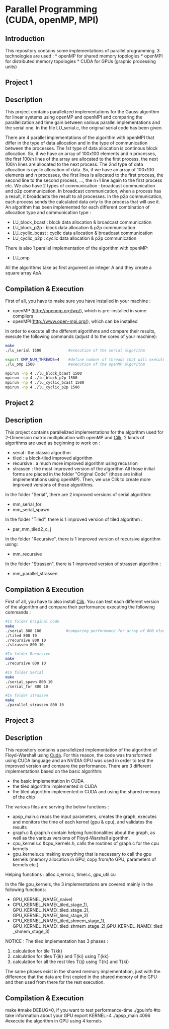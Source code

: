 Parallel Programming <br/>(CUDA, openMP, MPI)
============================================

Introduction
--------------------------------------------
This repository contains some implementations of parallel programming.
3 technologies are used : 
	* openMP for shared memory topologies 
	* openMPI for distributed memory topologies
	* CUDA for GPUs (graphic processing units)

Project 1
--------------------------------------------

## Description

This project contains parallelized implementations for the Gauss algorithm  for linear systems using openMP and openMPI and comparing the parallelization
and time gain between various parallel implementations and the serial one.
In the file LU_serial.c, the original serial code has been given.

There are 4 parallel implementations of the algorithm with openMPI that differ in the type of data allocation and in the type of communication between the processes. The 1st type of data allocation is continous block allocation. So, if we have an array of 100x100 elements and n processes, the first 100/n lines of the array are allocated to the first process, the next 100/n lines are allocated to the next process. The 2nd type of data allocation is cyclic allocation of data. So, if we have an array of 100x100 elements and n processes, the first lines is allocated to the first process, the second line to the second process, ..., the n+1 line again to the first process etc. We also have 2 types of communication : broadcast communication and p2p communication. In broadcast communication, when a process has a result, it broadcasts the result to all processes. In the p2p communication, each process sends the calculated data only to the process that will use it. An algorithm has been implemented for each different combination of allocation type and communication type :
* LU_block_bcast : block data allocation & broadcast communication
* LU_block_p2p : block data allocation & p2p communication
* LU_cyclic_bcast :	cyclic data allocation & broadcast communication
* LU_cyclic_p2p : cyclic data allocation & p2p communication

There is also 1 parallel implementation of the algorithm with openMP:
* LU_omp

All the algorithms take as first argument an integer A and they create a square array AxA.

## Compilation & Execution

First of all, you have to make sure you have installed in your machine :
* openMP (http://openmp.org/wp/), which is pre-installed in some compilers
* openMPI(http://www.open-mpi.org/), which can be installed 

In order to execute all the different algorithms and compare their results, execute the following commands (adjust 4 to the cores of your machine):
```sh
make
./lu_serial 1500 			#execution of the serial algorithm

export OMP_NUM_THREADS=4	#define number of threads that will execute
./lu_omp 1500				#execution of the openMP algorithm

mpirun -np 4 ./lu_block_bcast 1500
mpirun -np 4 ./lu_block_p2p 1500
mpirun -np 4 ./lu_cyclic_bcast 1500
mpirun -np 4 ./lu_cyclic_p2p 1500
```

Project 2
-------------------------------------------------------------

## Description

This project contains parallelized implementations for the algorithm used for 2-Dimension matrix multiplication with openMP and [Cilk](https://software.intel.com/en-us/intel-cilk-plus).
2 kinds of algorithms are used as beginning to work on :
- serial : the classic algorithm
- tiled : a block-tiled improved algorithm
- recursive : a much more improved algorithm using recusrion
- strassen : the most improved version of the algorithm
All those initial forms are placed in the folder "Original Code" (those are initial implementations using openMP).
Then, we use Cilk to create more improved versions of those algorithms.

In the folder "Serial", there are 2 improved versions of serial algorithm:
- mm_serial_for 
- mm_serial_spawn

In the folder "Tiled", there is 1 improved version of tiled algorithm :
- par_mm_tiled2_c_j

In the folder "Recursive", there is 1 improved version of recursive algorithm using:
- mm_recursive

In the folder "Strassen", there is 1 improvred version of strassen algorithm :
- mm_parallel_strassen

## Compilation & Execution

First of all, you have to also install [Cilk](https://software.intel.com/en-us/intel-cilk-plus).
You can test each different version of the algorithm and compare their performance executing the following commands :
```sh
#In folder Original Code
make
./serial 800 100           #comparing performance for array of 800 elements with blocks in size of 10 elements
./tiled 800 10
./recursive 800 10
./strassen 800 10

#In folder Recursive
make
./recursive 800 10

#In folder Serial
make
./serial_spawn 800 10
./serial_for 800 10

#In folder strassen
make
./parallel_strassen 800 10
```

Project 3
-------------------------------------------------------------

## Description

This repository contains a parallelized implementation of the algorithm of Floyd-Warshall using [Cuda](https://developer.nvidia.com/about-cuda). For this reason, the code was transformed using CUDA language and an NVIDIA GPU was used in order to test the improved version and compare the performance. There are 3 different implementations based on the basic algorithm:
- the basic implementation in CUDA
- the tiled algorithm implemented in CUDA
- the tiled algorithm implemented in CUDA and using the shared memory of the chip

The various files are serving the below functions :
- apsp_main.c reads the input parameters, creates the graph, executes and monitors the time of each kernel (gpu & cpu), and validates the results
- graph.c & graph.h contain helping functionalities about the graph, as well as the various versions of Floyd-Warshall algorithm.
- cpu_kernels.c &cpu_kernels.h, calls the routines of graph.c for the cpu kernels
- gpu_kernels.cu making everything that is necessary to call the gpu kernels
(memory allocation in GPU, copy from/to GPU, parameters of kernels etc.)

Helping functions : alloc.c,error.c, timer.c, gpu_util.cu

In the file gpu_kernels, the 3 implementations are covered mainly in the
following functions:
- GPU_KERNEL_NAME(_naive)
- GPU_KERNEL_NAME(_tiled_stage_1), GPU_KERNEL_NAME(_tiled_stage_2), GPU_KERNEL_NAME(_tiled_stage_3)
- GPU_KERNEL_NAME(_tiled_shmem_stage_1), GPU_KERNEL_NAME(_tiled_shmem_stage_2),GPU_KERNEL_NAME(_tiled_shmem_stage_3)

NOTICE : The tiled implementation has 3 phases :
1. calculation for tile T{kk}
2. calculation for tiles T{ik} and T{ki} using T{kk}
3. calculation for all the rest tiles T{ij} using T{ik} and T{ki}

The same phases exist in the shared memory implementation, just with the difference
that the data are first copied in the shared memory of the GPU and then
used from there for the rest execution.

## Compilation & Execution
make        #make DEBUG=0, if you want to test performance-time
./gpuinfo   #to take information about your GPU
export KERNEL=4
./apsp_main 4096        #execute the algorithm in GPU using 4 kernels